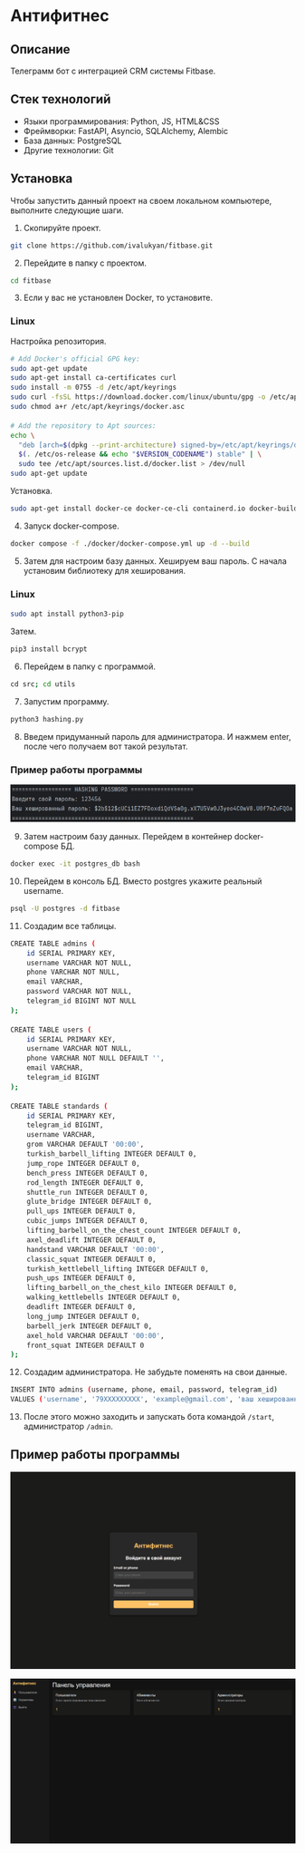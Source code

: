 # Антифитнес

## Описание
Телеграмм бот с интеграцией CRM системы Fitbase.

## Стек технологий
 - Языки программирования: Python, JS, HTML&CSS
 - Фреймворки: FastAPI, Asyncio, SQLAlchemy, Alembic
 - База данных: PostgreSQL
 - Другие технологии: Git

## Установка
Чтобы запустить данный проект на своем локальном компьютере, выполните следующие шаги.

1. Скопируйте проект.
```bash
git clone https://github.com/ivalukyan/fitbase.git
```

2. Перейдите в папку с проектом.
```bash
cd fitbase
```

3. Если у вас не установлен Docker, то установите.
### Linux
Настройка репозитория.
```bash
# Add Docker's official GPG key:
sudo apt-get update
sudo apt-get install ca-certificates curl
sudo install -m 0755 -d /etc/apt/keyrings
sudo curl -fsSL https://download.docker.com/linux/ubuntu/gpg -o /etc/apt/keyrings/docker.asc
sudo chmod a+r /etc/apt/keyrings/docker.asc

# Add the repository to Apt sources:
echo \
  "deb [arch=$(dpkg --print-architecture) signed-by=/etc/apt/keyrings/docker.asc] https://download.docker.com/linux/ubuntu \
  $(. /etc/os-release && echo "$VERSION_CODENAME") stable" | \
  sudo tee /etc/apt/sources.list.d/docker.list > /dev/null
sudo apt-get update
```

Установка.
```bash
sudo apt-get install docker-ce docker-ce-cli containerd.io docker-buildx-plugin docker-compose-plugin
```

4. Запуск docker-compose.
```bash
docker compose -f ./docker/docker-compose.yml up -d --build
```

5. Затем для настроим базу данных. Хешируем ваш пароль. С начала установим библиотеку для хеширования.
### Linux
```bash
sudo apt install python3-pip
```

Затем.
```bash
pip3 install bcrypt
```

6. Перейдем в папку с программой.
```bash
сd src; cd utils
```

7. Запустим программу.
```bash
python3 hashing.py
```

8. Введем придуманный пароль для администратора. И нажмем enter, после чего получаем вот такой результат.
### Пример работы программы
![1.png](docs/img/1.png)

9. Затем настроим базу данных. Перейдем в контейнер docker-compose БД.
```bash
docker exec -it postgres_db bash
```

10. Перейдем в консоль БД. Вместо postgres укажите реальный username.
```bash
psql -U postgres -d fitbase
```

11. Создадим все таблицы.
```bash
CREATE TABLE admins (
    id SERIAL PRIMARY KEY,
    username VARCHAR NOT NULL,
    phone VARCHAR NOT NULL,
    email VARCHAR,
    password VARCHAR NOT NULL,
    telegram_id BIGINT NOT NULL
);

CREATE TABLE users (
    id SERIAL PRIMARY KEY,
    username VARCHAR NOT NULL,
    phone VARCHAR NOT NULL DEFAULT '',
    email VARCHAR,
    telegram_id BIGINT
);

CREATE TABLE standards (
    id SERIAL PRIMARY KEY,
    telegram_id BIGINT,
    username VARCHAR,
    grom VARCHAR DEFAULT '00:00',
    turkish_barbell_lifting INTEGER DEFAULT 0,
    jump_rope INTEGER DEFAULT 0,
    bench_press INTEGER DEFAULT 0,
    rod_length INTEGER DEFAULT 0,
    shuttle_run INTEGER DEFAULT 0,
    glute_bridge INTEGER DEFAULT 0,
    pull_ups INTEGER DEFAULT 0,
    cubic_jumps INTEGER DEFAULT 0,
    lifting_barbell_on_the_chest_count INTEGER DEFAULT 0,
    axel_deadlift INTEGER DEFAULT 0,
    handstand VARCHAR DEFAULT '00:00',
    classic_squat INTEGER DEFAULT 0,
    turkish_kettlebell_lifting INTEGER DEFAULT 0,
    push_ups INTEGER DEFAULT 0,
    lifting_barbell_on_the_chest_kilo INTEGER DEFAULT 0,
    walking_kettlebells INTEGER DEFAULT 0,
    deadlift INTEGER DEFAULT 0,
    long_jump INTEGER DEFAULT 0,
    barbell_jerk INTEGER DEFAULT 0,
    axel_hold VARCHAR DEFAULT '00:00',
    front_squat INTEGER DEFAULT 0
);
```

12. Создадим администратора. Не забудьте поменять на свои данные.
```bash
INSERT INTO admins (username, phone, email, password, telegram_id)
VALUES ('username', '79XXXXXXXXX', 'example@gmail.com', 'ваш хешированный пароль', 239439893);
```

13. После этого можно заходить и запускать бота командой `/start`, администратор `/admin`.

## Пример работы программы
![2.png](./docs/img/2.png)

![3.png](./docs/img/3.png)
